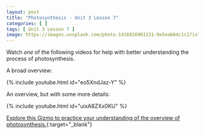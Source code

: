 ```yaml
---
layout: post
title: "Photosynthesis - Unit 3 Lesson 7"
categories: [ ]
tags: [ Unit 3 Lesson 7 ]
image: https://images.unsplash.com/photo-1416816901131-9e5eab64c1c1?ixlib=rb-1.2.1&ixid=eyJhcHBfaWQiOjEyMDd9&auto=format&fit=crop&w=750&q=80
---
```


Watch *one* of the following videos for help with better understanding the process of photosynthesis.

A broad overview:

{% include youtube.html id="eo5XndJaz-Y" %}

An overview, but with some more details:

{% include youtube.html id="uixA8ZXx0KU" %}

[Explore this Gizmo to practice your understanding of the overview of photosynthesis.](http://www.connexus.com/external/gizmos/default.aspx?idMedia=174738){:target="_blank"}
